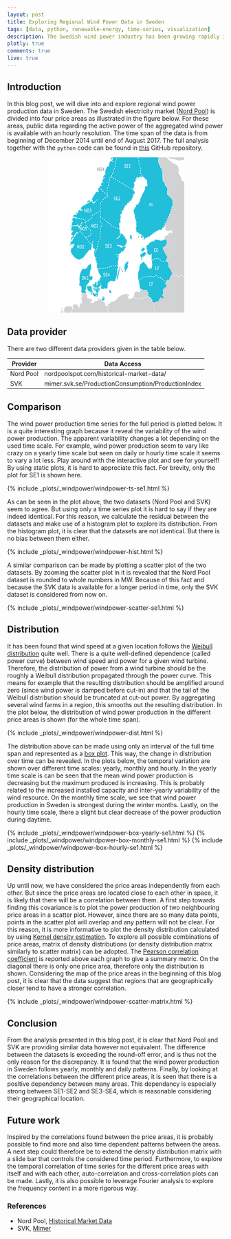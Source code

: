```yaml
---
layout: post
title: Exploring Regional Wind Power Data in Sweden
tags: [data, python, renewable-energy, time-series, visualization]
description: The Swedish wind power industry has been growing rapidly in the last decade. Raw data regarding power production has been public since late 2014. However, there is not much visualization and exploration of the data. The goal of this blog post is to fill this hole and turn the raw data into insights and understanding.
plotly: true
comments: true
live: true
---
```


## Introduction
In this blog post, we will dive into and explore regional wind power production data in Sweden. The Swedish electricity market ([Nord Pool](http://www.nordpoolspot.com/)) is divided into four price areas as illustrated in the figure below. For these areas, public data regarding the active power of the aggregated wind power is available with an hourly resolution. The time span of the data is from beginning of December 2014 until end of August 2017. The full analysis together with the ```python``` code can be found in [this](https://github.com/sebaheg/windpower-data) GitHub repository.

<p align="center">
  <img width="320" height="360" src="/images/areas-sweden.png">
</p>

## Data provider
There are two different data providers given in the table below.

<table>
  <thead>
    <tr>
      <th>Provider</th>
      <th>Data Access</th>
    </tr>
  </thead>
  <tbody>
    <tr>
      <td>Nord Pool</td>
      <td>nordpoolspot.com/historical-market-data/</td>
    </tr>
    <tr>
      <td>SVK</td>
      <td>mimer.svk.se/ProductionConsumption/ProductionIndex</td>
    </tr>
  </tbody>
</table>

## Comparison
The wind power production time series for the full period is plotted below. It is a quite interesting graph because it reveal the variability of the wind power production. The apparent variability changes a lot depending on the used time scale. For example, wind power production seem to vary like crazy on a yearly time scale but seen on daily or hourly time scale it seems to vary a lot less. Play around with the interactive plot and see for yourself! By using static plots, it is hard to appreciate this fact. For brevity, only the plot for SE1 is shown here.

<body> {% include _plots/_windpower/windpower-ts-se1.html %} </body>

As can be seen in the plot above, the two datasets (Nord Pool and SVK) seem to agree. But using only a time series plot it is hard to say if they are indeed identical. For this reason, we calculate the residual between the datasets and make use of a histogram plot to explore its distribution. From the histogram plot, it is clear that the datasets are not identical. But there is no bias between them either.

<body> {% include _plots/_windpower/windpower-hist.html %} </body>

A similar comparison can be made by plotting a scatter plot of the two datasets. By zooming the scatter plot in it is revealed that the Nord Pool dataset is rounded to whole numbers in MW. Because of this fact and because the SVK data is available for a longer period in time, only the SVK dataset is considered from now on.

<body> {% include _plots/_windpower/windpower-scatter-se1.html %} </body>

## Distribution
It has been found that wind speed at a given location follows the [Weibull distribution](https://en.wikipedia.org/wiki/Weibull_distribution) quite well. There is a quite well-defined dependence (called power curve) between wind speed and power for a given wind turbine. Therefore, the distribution of power from a wind turbine should be the roughly a Weibull distribution propagated through the power curve. This means for example that the resulting distribution should be amplified around zero (since wind power is damped before cut-in) and that the tail of the Weibull distribution should be truncated at cut-out power. By aggregating several wind farms in a region, this smooths out the resulting distribution. In the plot below, the distribution of wind power production in the different price areas is shown (for the whole time span).

<body> {% include _plots/_windpower/windpower-dist.html %} </body>

The distribution above can be made using only an interval of the full time span and represented as a [box plot](https://en.wikipedia.org/wiki/Box_plot). This way, the change in distribution over time can be revealed. In the plots below, the temporal variation are shown over different time scales: yearly, monthly and hourly. In the yearly time scale is can be seen that the mean wind power production is decreasing but the maximum produced is increasing. This is probably related to the increased installed capacity and inter-yearly variability of the wind resource. On the monthly time scale, we see that wind power production in Sweden is strongest during the winter months. Lastly, on the hourly time scale, there a slight but clear decrease of the power production during daytime.

<body> {% include _plots/_windpower/windpower-box-yearly-se1.html %} </body>

<body> {% include _plots/_windpower/windpower-box-monthly-se1.html %} </body>

<body> {% include _plots/_windpower/windpower-box-hourly-se1.html %} </body>

## Density distribution
Up until now, we have considered the price areas independently from each other. But since the price areas are located close to each other in space, it is likely that there will be a correlation between them. A first step towards finding this covariance is to plot the power production of two neighbouring price areas in a scatter plot. However, since there are so many data points, points in the scatter plot will overlap and any pattern will not be clear. For this reason, it is more informative to plot the density distribution calculated by using [Kernel density estimation](https://en.wikipedia.org/wiki/Kernel_density_estimation). To explore all possible combinations of price areas, matrix of density distributions (or density distribution matrix similarly to scatter matrix) can be adopted. The [Pearson correlation coefficient](https://en.wikipedia.org/wiki/Pearson_correlation_coefficient) is reported above each graph to give a summary metric. On the diagonal there is only one price area, therefore only the distribution is shown. Considering the map of the price areas in the beginning of this blog post, it is clear that the data suggest that regions that are geographically closer tend to have a stronger correlation.

<body> {% include _plots/_windpower/windpower-scatter-matrix.html %} </body>

## Conclusion
From the analysis presented in this blog post, it is clear that Nord Pool and SVK are providing similar data however not equivalent. The difference between the datasets is exceeding the round-off error, and is thus not the only reason for the discrepancy. It is found that the wind power production in Sweden follows yearly, monthly and daily patterns. Finally, by looking at the correlations between the different price areas, it is seen that there is a positive dependency between many areas. This dependancy is especially strong between SE1-SE2 and SE3-SE4, which is reasonable considering their geographical location.

## Future work
Inspired by the correlations found between the price areas, it is probably possible to find more and also time dependent patterns between the areas. A next step could therefore be to extend the density distribution matrix with a slide bar that controls the considered time period. Furthermore, to explore the temporal correlation of time series for the different price areas with itself and with each other, auto-correlation and cross-correlation plots can be made. Lastly, it is also possible to leverage Fourier analysis to explore the frequency content in a more rigorous way.

### References
* Nord Pool, [Historical Market Data]([nordpoolspot.com/historical-market-data/](nordpoolspot.com/historical-market-data/))
* SVK, [Mimer](mimer.svk.se/ProductionConsumption/ProductionIndex)
